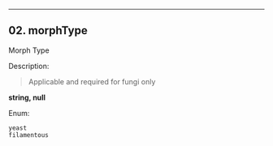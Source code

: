 ---
## 02. morphType
Morph Type  

Description:
> Applicable and required for fungi only  

**string, null**

Enum:

	yeast
	filamentous
